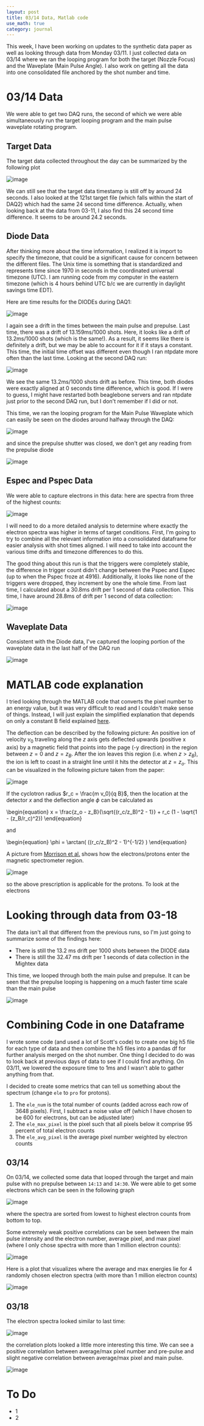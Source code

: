 ```yaml
---
layout: post
title: 03/14 Data, Matlab code
use_math: true
category: journal
---
```

This week, I have been working on updates to the synthetic data paper as well as looking through data from Monday 03/11. I just collected data on 03/14 where we ran the looping program for both the target (Nozzle Focus) and the Waveplate (Main Pulse Angle). I also work on getting all the data into one consolidated file anchored by the shot number and time.

# 03/14 Data
We were able to get two DAQ runs, the second of which we were able simultaneously run the target looping program and the main pulse waveplate rotating program.

## Target Data
The target data collected throughout the day can be summarized by the following plot

![image](https://github.com/ronak-n-desai/ronak-n-desai.github.io/assets/98538788/e65be187-ee82-4843-85b1-1dcac0a28725)

We can still see that the target data timestamp is still off by around 24 seconds. I also looked at the 121st target file (which falls within the start of DAQ2) which had the same 24 second time difference. Actually, when looking back at the data from 03-11, I also find this 24 second time difference. It seems to be around 24.2 seconds.

## Diode Data

After thinking more about the time information, I realized it is import to specify the timezone, that could be a significant cause for concern between the different files. The Unix time is something that is standardized and represents time since 1970 in seconds in the coordinated universal timezone (UTC). I am running code from my computer in the eastern timezone (which is 4 hours behind UTC b/c we are currently in daylight savings time EDT). 

Here are time results for the DIODEs during DAQ1:

![image](https://github.com/ronak-n-desai/ronak-n-desai.github.io/assets/98538788/332865f3-96f5-4b76-9cd1-05a290e42906)

I again see a drift in the times between the main pulse and prepulse. Last time, there was a drift of 13.159ms/1000 shots. Here, it looks like a drift of 13.2ms/1000 shots (which is the same!). As a result, it seems like there is definitely a drift, but we may be able to account for it if it stays a constant. This time, the initial time offset was different even though I ran ntpdate more often than the last time. Looking at the second DAQ run:

![image](https://github.com/ronak-n-desai/ronak-n-desai.github.io/assets/98538788/22603db9-544b-43b1-96e9-82fc3d818463)

We see the same 13.2ms/1000 shots drift as before. This time, both diodes were exactly aligned at 0 seconds time difference, which is good. If I were to guess, I might have restarted both beaglebone servers and ran ntpdate just prior to the second DAQ run, but I don't remember if I did or not.

This time, we ran the looping program for the Main Pulse Waveplate which can easily be seen on the diodes around halfway through the DAQ: 

![image](https://github.com/ronak-n-desai/ronak-n-desai.github.io/assets/98538788/3792ddcc-a962-4ed0-b035-cfb69014d1aa)

and since the prepulse shutter was closed, we don't get any reading from the prepulse diode

![image](https://github.com/ronak-n-desai/ronak-n-desai.github.io/assets/98538788/161d0779-c9cc-4982-ac93-5a9de1190ada)

## Espec and Pspec Data

We were able to capture electrons in this data: here are spectra from three of the highest counts: 

![image](https://github.com/ronak-n-desai/ronak-n-desai.github.io/assets/98538788/d465174c-ad47-4a48-af45-951dcff80679)

I will need to do a more detailed analysis to determine where exactly the electron spectra was higher in terms of target conditions. First, I'm going to try to combine all the relevant information into a consolidated dataframe for easier analysis with shot times aligned. I will need to take into account the various time drifts and timezone differences to do this.

The good thing about this run is that the triggers were completely stable, the difference in trigger count didn't change between the Pspec and Espec (up to when the Pspec froze at 4916). Additionally, it looks like none of the triggers were dropped, they increment by one the whole time. From last time, I calculated about a 30.8ms drift per 1 second of data collection. This time, I have around 28.8ms of drift per 1 second of data collection:

![image](https://github.com/ronak-n-desai/ronak-n-desai.github.io/assets/98538788/de9cedf6-8aa6-4f91-895a-5efef5fd1333)

## Waveplate Data

Consistent with the Diode data, I've captured the looping portion of the waveplate data in the last half of the DAQ run

![image](https://github.com/ronak-n-desai/ronak-n-desai.github.io/assets/98538788/e035c78f-9574-441d-b417-5c7d974c7172)

# MATLAB code explanation
I tried looking through the MATLAB code that converts the pixel number to an energy value, but it was very difficult to read and I couldn't make sense of things. Instead, I will just explain the simplified explanation that depends on only a constant B field explained [here](https://pubs.aip.org/aip/rsi/article/82/3/033506/359441/Design-of-and-data-reduction-from-compact-Thomson). 

The deflection can be described by the following picture: An positive ion of velocity $v_0$ traveling along the $z$ axis gets deflected upwards (positive x axis) by a magnetic field that points into the page (-y direction) in the region between $z=0$ and $z=z_B$. After the ion leaves this region (i.e. when $z > z_B$), the ion is left to coast in a straight line until it hits the detector at $z = z_o$. This can be visualized in the following picture taken from the paper: 

![image](https://github.com/ronak-n-desai/ronak-n-desai.github.io/assets/98538788/3fe3455b-6cfe-473a-a3f4-c1291fe26ac1)

If the cyclotron radius $r_c = \frac{m v_0}{q B}$, then the location at the detector $x$ and the deflection angle $\phi$ can be calculated as 

\begin{equation}
  x = \frac{z_o  - z_B}{\sqrt{(r_c/z_B)^2 - 1}} + r_c (1 - \sqrt{1 - (z_B/r_c)^2})
\end{equation}

and 

\begin{equation}
  \phi = \arctan( ((r_c/z_B)^2 - 1)^{-1/2} )
\end{equation}

A picture from [Morrison et al.](https://iopscience.iop.org/article/10.1088/1367-2630/aaa8d1) shows how the electrons/protons enter the magnetic spectrometer region.

![image](https://github.com/ronak-n-desai/ronak-n-desai.github.io/assets/98538788/174c68e6-c3aa-4d1f-b459-b99909d41d48)

so the above prescription is applicable for the protons. To look at the electrons

# Looking through data from 03-18

The data isn't all that different from the previous runs, so I'm just going to summarize some of the findings here: 
- There is still the 13.2 ms drift per 1000 shots between the DIODE data
- There is still the 32.47 ms drift per 1 seconds of data collection in the Mightex data

This time, we looped through both the main pulse and prepulse. It can be seen that the prepulse looping is happening on a much faster time scale than the main pulse

![image](https://github.com/ronak-n-desai/ronak-n-desai.github.io/assets/98538788/c555d2ef-4b62-49ac-a09d-7ecdd4d723e5)


# Combining Code in one Dataframe

I wrote some code (and used a lot of Scott's code) to create one big h5 file for each type of data and then combine the h5 files into a pandas df for further analysis merged on the shot number. One thing I decided to do was to look back at previous days of data to see if I could find anything. On 03/11, we lowered the exposure time to 1ms and I wasn't able to gather anything from that. 

I decided to create some metrics that can tell us something about the spectrum (change `ele` to `pro` for protons). 
1. The `ele_num` is the total number of counts (added across each row of 3648 pixels). First, I subtract a noise value off (which I have chosen to be 600 for electrons, but can be adjusted later)
2. The `ele_max_pixel` is the pixel such that all pixels below it comprise 95 percent of total electron counts
3. The `ele_avg_pixel` is the average pixel number weighted by electron counts

## 03/14
On 03/14, we collected some data that looped through the target and main pulse with no prepulse between `14:13` and `14:30`. We were able to get some electrons which can be seen in the following graph

![image](https://github.com/ronak-n-desai/ronak-n-desai.github.io/assets/98538788/cca7c94b-295a-4294-9698-fd7793b199c2)

where the spectra are sorted from lowest to highest electron counts from bottom to top. 

Some extremely weak positive correlations can be seen between the main pulse intensity and the electron number, average pixel, and max pixel (where I only chose spectra with more than 1 million electron counts):

![image](https://github.com/ronak-n-desai/ronak-n-desai.github.io/assets/98538788/1d122e56-654c-4a3c-a37b-8634535938e7)

Here is a plot that visualizes where the average and max energies lie for 4 randomly chosen electron spectra (with more than 1 million electron counts)

![image](https://github.com/ronak-n-desai/ronak-n-desai.github.io/assets/98538788/f2ebe1ed-94e2-4c7f-b3b1-767ff881f6b7)

## 03/18
The electron spectra looked similar to last time:

![image](https://github.com/ronak-n-desai/ronak-n-desai.github.io/assets/98538788/06f8fdff-bada-4fcf-b47f-cedf3b22a6c3)

the correlation plots looked a little more interesting this time. We can see a positive correlation between average/max pixel number and pre-pulse and slight negative correlation between average/max pixel and main pulse. 

![image](https://github.com/ronak-n-desai/ronak-n-desai.github.io/assets/98538788/8c145489-f322-4682-9392-62bce64abc50)








# To Do
- 1
- 2
